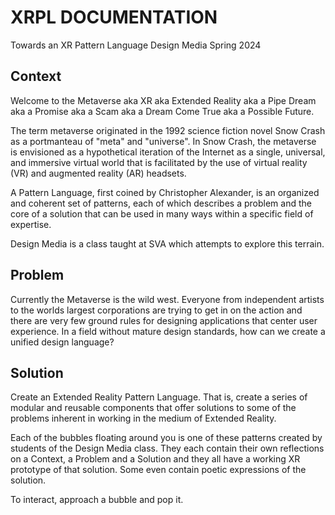 # XRPL DOCUMENTATION

Towards an XR Pattern Language
Design Media Spring 2024

## Context
Welcome to the Metaverse aka XR aka Extended Reality aka a Pipe Dream aka a Promise aka a Scam aka a Dream Come True aka a Possible Future. 

The term metaverse originated in the 1992 science fiction novel Snow Crash as a portmanteau of "meta" and "universe". In Snow Crash, the metaverse is envisioned as a hypothetical iteration of the Internet as a single, universal, and immersive virtual world that is facilitated by the use of virtual reality (VR) and augmented reality (AR) headsets.

A Pattern Language, first  coined by Christopher Alexander, is an organized and coherent set of patterns, each of which describes a problem and the core of a solution that can be used in many ways within a specific field of expertise.

Design Media is a class taught at SVA which attempts to explore this terrain.

## Problem
Currently the Metaverse is the wild west. Everyone from independent artists to the worlds largest corporations are trying to get in on the action and there are very few ground rules for designing applications that center user experience. In a field without mature design standards, how can we create a unified design language?

## Solution
Create an Extended Reality Pattern Language. That is, create a series of modular and reusable components that offer solutions to some of the problems inherent in working in the medium of Extended Reality. 

Each of the bubbles floating around you is one of these patterns created by students of the Design Media class. They each contain their own reflections on a Context, a Problem and a Solution and they all have a working XR prototype of that solution. Some even contain poetic expressions of the solution. 

To interact, approach a bubble and pop it.


